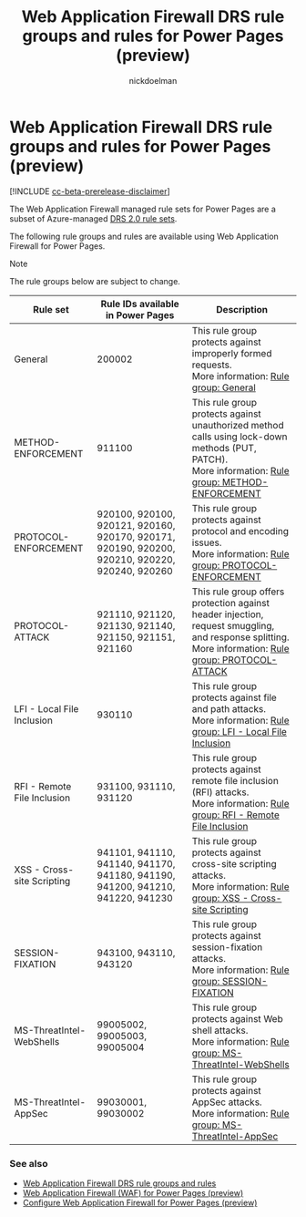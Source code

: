 ﻿---
title: Web Application Firewall DRS rule groups and rules for Power Pages (preview)
description: Learn about Web Application Firewall DRS rule groups and rules for Power Pages.
author: nickdoelman
ms.topic: conceptual
ms.custom: 
ms.date: 10/10/2022
ms.author: kkendrick
ms.reviewer: kkendrick
contributors:
    - nickdoelman
    - ProfessorKendrick
---

# Web Application Firewall DRS rule groups and rules for Power Pages (preview)

[!INCLUDE [cc-beta-prerelease-disclaimer](../includes/cc-beta-prerelease-disclaimer.md)]

The Web Application Firewall managed rule sets for Power Pages are a subset of Azure-managed [DRS 2.0 rule sets](/azure/web-application-firewall/afds/waf-front-door-drs?tabs=drs20#drs-20).

The following rule groups and rules are available using Web Application Firewall for Power Pages.

> [!NOTE]
> The rule groups below are subject to change.

| Rule set | Rule IDs available in Power Pages | Description |
| -- | -- | -- |
| General | 200002 | This rule group protects against improperly formed requests. <br> More information: [Rule group: General](/azure/web-application-firewall/afds/waf-front-door-drs#general-20)
| METHOD-ENFORCEMENT | 911100 | This rule group protects against unauthorized method calls using lock-down methods (PUT, PATCH). <br> More information: [Rule group: METHOD-ENFORCEMENT](/azure/web-application-firewall/afds/waf-front-door-drs#drs911-20)
| PROTOCOL-ENFORCEMENT | 920100, 920100, 920121, 920160, 920170, 920171, 920190, 920200, 920210, 920220, 920240, 920260 | This rule group protects against protocol and encoding issues. <br> More information: [Rule group: PROTOCOL-ENFORCEMENT](/azure/web-application-firewall/afds/waf-front-door-drs#drs920-20) | 
| PROTOCOL-ATTACK | 921110, 921120, 921130, 921140, 921150, 921151, 921160 | This rule group offers protection against header injection, request smuggling, and response splitting. <br> More information: [Rule group: PROTOCOL-ATTACK](/azure/web-application-firewall/afds/waf-front-door-drs#drs921-20) | 
| LFI - Local File Inclusion | 930110 | This rule group protects against file and path attacks. <br> More information: [Rule group: LFI - Local File Inclusion](/azure/web-application-firewall/afds/waf-front-door-drs#drs930-20) | 
| RFI - Remote File Inclusion | 931100, 931110, 931120 | This rule group protects against remote file inclusion (RFI) attacks. <br> More information: [Rule group: RFI - Remote File Inclusion](/azure/web-application-firewall/afds/waf-front-door-drs#drs931-20) | 
| XSS - Cross-site Scripting | 941101, 941110, 941140, 941170, 941180, 941190, 941200, 941210, 941220, 941230 | This rule group protects against cross-site scripting attacks. <br> More information: [Rule group: XSS - Cross-site Scripting](/azure/web-application-firewall/afds/waf-front-door-drs#drs941-20) | 
| SESSION-FIXATION | 943100, 943110, 943120 | This rule group protects against session-fixation attacks. <br> More information: [Rule group: SESSION-FIXATION](/azure/web-application-firewall/afds/waf-front-door-drs#drs943-20) | 
| MS-ThreatIntel-WebShells | 99005002, 99005003, 99005004 | This rule group protects against Web shell attacks. <br> More information: [Rule group: MS-ThreatIntel-WebShells](/azure/web-application-firewall/afds/waf-front-door-drs#drs9905-20) | 
| MS-ThreatIntel-AppSec | 99030001, 99030002 | This rule group protects against AppSec attacks. <br> More information: [Rule group: MS-ThreatIntel-AppSec](/azure/web-application-firewall/afds/waf-front-door-drs#drs9903-20) |

### See also

- [Web Application Firewall DRS rule groups and rules](/azure/web-application-firewall/afds/waf-front-door-drs)
- [Web Application Firewall (WAF) for Power Pages (preview)](web-application-firewall.md)
- [Configure Web Application Firewall for Power Pages (preview)](configure-web-application-firewall.md)

